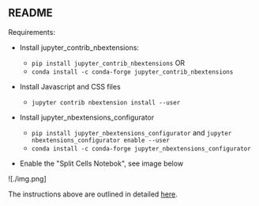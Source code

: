 ## README

Requirements:

- Install jupyter_contrib_nbextensions:
	- `pip install jupyter_contrib_nbextensions` OR 
	- `conda install -c conda-forge jupyter_contrib_nbextensions`

- Install Javascript and CSS files
	- `jupyter contrib nbextension install --user`

- Install jupyter_nbextensions_configurator
	- `pip install jupyter_nbextensions_configurator` and `jupyter nbextensions_configurator enable --user`
	- `conda install -c conda-forge jupyter_nbextensions_configurator`

- Enable the "Split Cells Notebok", see image below

![./img.png]

The instructions above are outlined in detailed [here](https://jupyter-contrib-nbextensions.readthedocs.io/en/latest/install.html).

